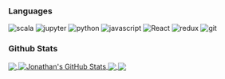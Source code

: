 ### Languages

<p>
    <img alt="scala" src="https://img.shields.io/badge/-Scala-de3d3b?style=flat-square&logo=scala&logoColor=white" />
    <img alt="jupyter" src="https://img.shields.io/badge/-Jupyter-f37726?style=flat-square&logo=javascript&logoColor=white" />
    <img alt="python" src="https://img.shields.io/badge/-Python-F7B93E?style=flat-square&logo=python&logoColor=white" />
    <img alt="javascript" src="https://img.shields.io/badge/-Javascript-13aa52?style=flat-square&logo=javascript&logoColor=white" />
    <img alt="React" src="https://img.shields.io/badge/-React-45b8d8?style=flat-square&logo=react&logoColor=white" />
    <img alt="redux" src="https://img.shields.io/badge/-Redux-764ABC?style=flat-square&logo=redux&logoColor=white" />
    <img alt="git" src="https://img.shields.io/badge/-Git-E10098?style=flat-square&logo=git&logoColor=white" />
</p>


### Github Stats

<a href="https://github.com/ChocoShell/ChocoShell">
  <img align="center" src="https://github-readme-stats.vercel.app/api/top-langs/?username=ChocoShell&hide=html,cuda&theme=tokyonight" />
</a>
<a href="https://github.com/ChocoShell/ChocoShell">
  <img align="center" src="https://github-readme-stats.vercel.app/api?username=ChocoShell&show_icons=true&line_height=27&theme=tokyonight" alt="Jonathan's GitHub Stats" />
</a>

<a href="https://github.com/ChocoShell/career-posting-scraper">
  <img align="center" src="https://github-readme-stats.vercel.app/api/pin/?username=ChocoShell&repo=career-posting-scraper&theme=tokyonight" />
</a>


<a href="https://github.com/ChocoShell/twitch-chat-log-analyzer">
  <img align="center" src="https://github-readme-stats.vercel.app/api/pin/?username=ChocoShell&repo=twitch-chat-log-analyzer&theme=tokyonight" />
</a>    

<!--
**ChocoShell/ChocoShell** is a ✨ _special_ ✨ repository because its `README.md` (this file) appears on your GitHub profile.

Here are some ideas to get you started:

- 🔭 I’m currently working on ...
- 🌱 I’m currently learning ...
- 👯 I’m looking to collaborate on ...
- 🤔 I’m looking for help with ...
- 💬 Ask me about ...
- 📫 How to reach me: ...
- 😄 Pronouns: ...
- ⚡ Fun fact: ...
-->
